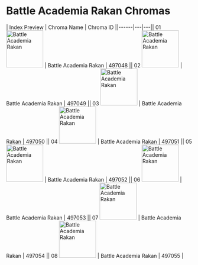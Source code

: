 # Battle Academia Rakan Chromas

| Index  Preview | Chroma Name | Chroma ID ||------|---|---|| 01  <img src='https://raw.communitydragon.org/latest/plugins/rcp-be-lol-game-data/global/default/v1/champion-chroma-images/497/497048.png' alt='Battle Academia Rakan' width='100'> | Battle Academia Rakan | 497048 || 02  <img src='https://raw.communitydragon.org/latest/plugins/rcp-be-lol-game-data/global/default/v1/champion-chroma-images/497/497049.png' alt='Battle Academia Rakan' width='100'> | Battle Academia Rakan | 497049 || 03  <img src='https://raw.communitydragon.org/latest/plugins/rcp-be-lol-game-data/global/default/v1/champion-chroma-images/497/497050.png' alt='Battle Academia Rakan' width='100'> | Battle Academia Rakan | 497050 || 04  <img src='https://raw.communitydragon.org/latest/plugins/rcp-be-lol-game-data/global/default/v1/champion-chroma-images/497/497051.png' alt='Battle Academia Rakan' width='100'> | Battle Academia Rakan | 497051 || 05  <img src='https://raw.communitydragon.org/latest/plugins/rcp-be-lol-game-data/global/default/v1/champion-chroma-images/497/497052.png' alt='Battle Academia Rakan' width='100'> | Battle Academia Rakan | 497052 || 06  <img src='https://raw.communitydragon.org/latest/plugins/rcp-be-lol-game-data/global/default/v1/champion-chroma-images/497/497053.png' alt='Battle Academia Rakan' width='100'> | Battle Academia Rakan | 497053 || 07  <img src='https://raw.communitydragon.org/latest/plugins/rcp-be-lol-game-data/global/default/v1/champion-chroma-images/497/497054.png' alt='Battle Academia Rakan' width='100'> | Battle Academia Rakan | 497054 || 08  <img src='https://raw.communitydragon.org/latest/plugins/rcp-be-lol-game-data/global/default/v1/champion-chroma-images/497/497055.png' alt='Battle Academia Rakan' width='100'> | Battle Academia Rakan | 497055 |